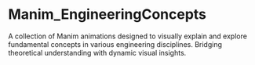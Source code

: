 # Manim_EngineeringConcepts
A collection of Manim animations designed to visually explain and explore fundamental concepts in various engineering disciplines. Bridging theoretical understanding with dynamic visual insights.
